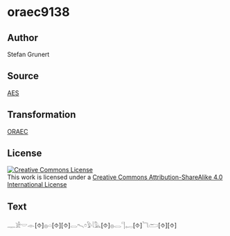 # oraec9138

## Author

Stefan Grunert

## Source

[AES](https://github.com/simondschweitzer/aes)

## Transformation

[ORAEC](https://oraec.github.io/)

## License

<a rel="license" href="http://creativecommons.org/licenses/by-sa/4.0/"><img alt="Creative Commons License" style="border-width:0" src="https://i.creativecommons.org/l/by-sa/4.0/88x31.png" /></a><br />This work is licensed under a <a rel="license" href="http://creativecommons.org/licenses/by-sa/4.0/">Creative Commons Attribution-ShareAlike 4.0 International License</a>

## Text

𓊃𓀀𓎟𓁹[⯑]𓐍𓏏[⯑][⯑]𓂋𓍇𓏌𓅱𓇋𓅓[⯑]𓐍𓂋𓊹𓉻[⯑]𓆓𓂧[⯑][⯑]<br>
